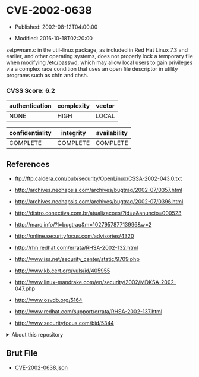 # CVE-2002-0638

- Published: 2002-08-12T04:00:00

- Modified: 2016-10-18T02:20:00

setpwnam.c in the util-linux package, as included in Red Hat Linux 7.3 and earlier, and other operating systems, does not properly lock a temporary file when modifying /etc/passwd, which may allow local users to gain privileges via a complex race condition that uses an open file descriptor in utility programs such as chfn and chsh.

### CVSS Score: **6.2**

| authentication | complexity | vector |
| --- | --- | --- |
| NONE | HIGH | LOCAL |

| confidentiality | integrity | availability |
| --- | --- | --- |
| COMPLETE | COMPLETE | COMPLETE |

## References

* ftp://ftp.caldera.com/pub/security/OpenLinux/CSSA-2002-043.0.txt

* http://archives.neohapsis.com/archives/bugtraq/2002-07/0357.html

* http://archives.neohapsis.com/archives/bugtraq/2002-07/0396.html

* http://distro.conectiva.com.br/atualizacoes/?id=a&anuncio=000523

* http://marc.info/?l=bugtraq&m=102795787713996&w=2

* http://online.securityfocus.com/advisories/4320

* http://rhn.redhat.com/errata/RHSA-2002-132.html

* http://www.iss.net/security_center/static/9709.php

* http://www.kb.cert.org/vuls/id/405955

* http://www.linux-mandrake.com/en/security/2002/MDKSA-2002-047.php

* http://www.osvdb.org/5164

* http://www.redhat.com/support/errata/RHSA-2002-137.html

* http://www.securityfocus.com/bid/5344

<details>
<summary>About this repository</summary> 

  This repository is part of the project [Live Hack CVE](https://github.com/Live-Hack-CVE). Main website can be found [www.live-hack.org](https://www.live-hack.org) 
  
  Made by [Sn0wAlice](https://github.com/Sn0wAlice) for the people that care about security and need to have a feed of the latest CVEs. Hope you enjoy it, don't forget to star the repo and follow me on [Twitter](https://twitter.com/Sn0wAlice) and [Github](https://github.com/Sn0wAlice). And that is my [personnal website](https://www.alice-snow.me/)

  - [Home Page](https://github.com/Live-Hack-CVE)
  - [Framework](https://github.com/Live-Hack-CVE/cve-framework)
  - [CVE database](https://github.com/Live-Hack-CVE/full_database)
  - [Changelog](https://github.com/Live-Hack-CVE/Changelog)
</details>

## Brut File

* [CVE-2002-0638.json](https://raw.githubusercontent.com/Live-Hack-CVE/full_database/main/cves/2002/CVE-2002-0638.json)

